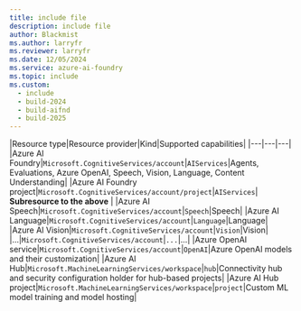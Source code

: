 ```yaml
---
title: include file
description: include file
author: Blackmist
ms.author: larryfr
ms.reviewer: larryfr
ms.date: 12/05/2024
ms.service: azure-ai-foundry
ms.topic: include
ms.custom:
  - include
  - build-2024
  - build-aifnd
  - build-2025
---
```


|Resource type|Resource provider|Kind|Supported capabilities|
|---|---|---|
|Azure AI Foundry|`Microsoft.CognitiveServices/account`|`AIServices`|Agents, Evaluations, Azure OpenAI, Speech, Vision, Language, Content Understanding|
|Azure AI Foundry project|`Microsoft.CognitiveServices/account/project`|`AIServices`| **Subresource to the above** |
|Azure AI Speech|`Microsoft.CognitiveServices/account`|`Speech`|Speech|
|Azure AI Language|`Microsoft.CognitiveServices/account`|`Language`|Language|
|Azure AI Vision|`Microsoft.CognitiveServices/account`|`Vision`|Vision|
|...|`Microsoft.CognitiveServices/account`|`...`|...|
|Azure OpenAI service|`Microsoft.CognitiveServices/account`|`OpenAI`|Azure OpenAI models and their customization|
|Azure AI Hub|`Microsoft.MachineLearningServices/workspace`|`hub`|Connectivity hub and security configuration holder for hub-based projects|
|Azure AI Hub project|`Microsoft.MachineLearningServices/workspace`|`project`|Custom ML model training and model hosting|